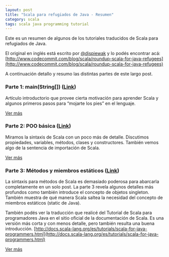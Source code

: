 ```yaml
---
layout: post
title: "Scala para refugiados de Java - Resumen"
category: scala
tags: scala java programming tutorial
---
```


Este es un resumen de algunos de los tutoriales traducidos de Scala para refugiados de Java.

El original en inglés está escrito por [@djspiewak](http://twitter.com/#!/djspiewak) y lo podés encontrar acá: [http://www.codecommit.com/blog/scala/roundup-scala-for-java-refugees](http://www.codecommit.com/blog/scala/roundup-scala-for-java-refugees)

A continuación detallo y resumo las distintas partes de este largo post.

### Parte 1: main(String[]) ([Link](/scala/2011/11/22/scala-para-refugiados-de-java-parte-1.html))

Artículo introductorio que provee cierta motivación para aprender Scala y algunos primeros pasos para “mojarte los pies” en el lenguaje.

[Ver más](/scala/2011/11/22/scala-para-refugiados-de-java-parte-1.html)

### Parte 2: POO básica ([Link](/scala/2011/11/23/scala-para-refugiados-de-java-parte-2.html))

Miramos la sintaxis de Scala con un poco más de detalle. Discutimos propiedades, variables, métodos, clases y constructores. También vemos algo de la sentencia de importación de Scala.

[Ver más](/scala/2011/11/23/scala-para-refugiados-de-java-parte-2.html)

### Parte 3: Métodos y miembros estáticos ([Link](/scala/2011/11/24/scala-para-refugiados-de-java-parte-3.html))

La sintaxis para métodos de Scala es demasiado poderosa para abarcarla completamente en un solo post. La parte 3 revela algunos detalles más profundos como también introduce el concepto de objetos singleton. También muestra de qué manera Scala saltea la necesidad del concepto de miembros estáticos (static de Java).

También podés ver la traducción que realicé del Tutorial de Scala para programadores Java en el sitio oficial de la documentación de Scala. Es una versión más corta y con menos detalle, pero también resulta una buena introducción. [http://docs.scala-lang.org/es/tutorials/scala-for-java-programmers.html](http://docs.scala-lang.org/es/tutorials/scala-for-java-programmers.html)

[Ver más](/scala/2011/11/24/scala-para-refugiados-de-java-parte-3.html)
